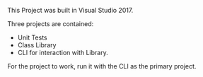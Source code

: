 This Project was built in Visual Studio 2017. 

Three projects are contained:
- Unit Tests
- Class Library
- CLI for interaction with Library.

For the project to work, run it with the CLI as the primary project.
